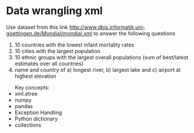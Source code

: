 # Data wrangling xml
Use dataset from this link http://www.dbis.informatik.uni-goettingen.de/Mondial/mondial.xml to answer the following questions
1. 10 countries with the lowest infant mortality rates
2. 10 cities with the largest population
3. 10 ethnic groups with the largest overall populations (sum of best/latest estimates over all countries)
4. name and country of a) longest river, b) largest lake and c) airport at highest elevation

<ul>Key concepts: 
<li>xml.etree</li>
<li>numpy</li>
<li>pandas</li>
<li>Exception Handling</li>
<li>Python dictionary</li>
<li>collections</li>
</ul>

